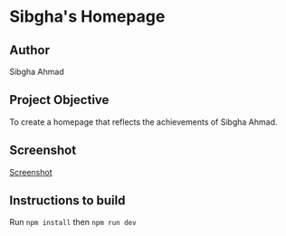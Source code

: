 # Sibgha's Homepage

## Author
Sibgha Ahmad

## Project Objective
To create a homepage that reflects the achievements of Sibgha Ahmad.

## Screenshot 
[Screenshot]("screenshot.png")

## Instructions to build
Run `npm install` then `npm run dev`